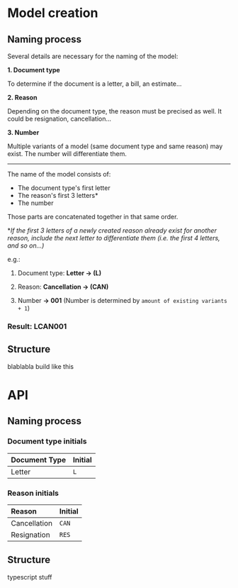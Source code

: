 # Model creation

## Naming process

Several details are necessary for the naming of the model:

**1. Document type**

To determine if the document is a letter, a bill, an estimate...

**2. Reason**

Depending on the document type, the reason must be precised as well. It could be resignation, cancellation...

**3. Number**

Multiple variants of a model (same document type and same reason) may exist. The number will differentiate them.

---

The name of the model consists of:

- The document type's first letter
- The reason's first 3 letters\*
- The number

Those parts are concatenated together in that same order.

\*_If the first 3 letters of a newly created reason already exist for another reason, include the next letter to differentiate them (i.e. the first 4 letters, and so on...)_

e.g.:

1. Document type: **Letter -> (L)**

2. Reason: **Cancellation -> (CAN)**

3. Number **-> 001** (Number is determined by `amount of existing variants + 1`)

### Result: LCAN001

## Structure

blablabla build like this

# API

## Naming process

### Document type initials

| **Document Type** | **Initial** |
| :---------------- | :---------- |
| Letter            | `L`         |

### Reason initials

| **Reason**   | **Initial** |
| :----------- | :---------- |
| Cancellation | `CAN`       |
| Resignation  | `RES`       |

## Structure

typescript stuff
